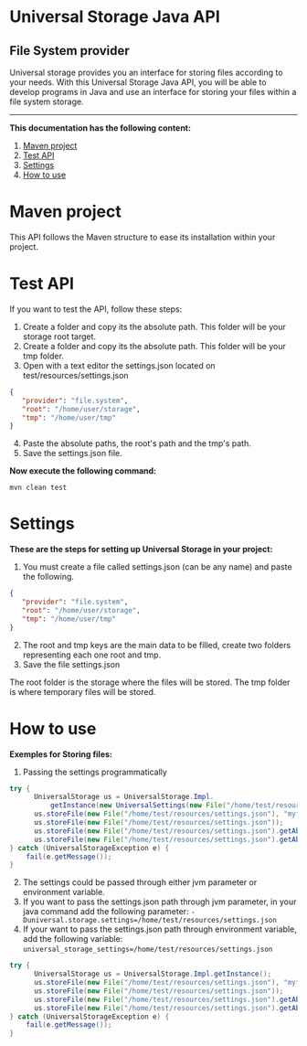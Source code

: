 # Universal Storage Java API
## File System provider

Universal storage provides you an interface for storing files according to your needs.  With this Universal Storage Java API, you will be able to develop programs in Java and use an interface for storing your files within a file system storage.

<hr>

**This documentation has the following content:**

1. [Maven project](maven-project)
2. [Test API](#test-api)
3. [Settings](#settings)
4. [How to use](#how-to-use)

# Maven project
This API follows the Maven structure to ease its installation within your project.

# Test API
If you want to test the API, follow these steps:

1. Create a folder and copy its the absolute path.  This folder will be your storage root target.
2. Create a folder and copy its the absolute path.  This folder will be your tmp folder.
3. Open with a text editor the settings.json located on test/resources/settings.json
```json
{
   "provider": "file.system",
   "root": "/home/user/storage",
   "tmp": "/home/user/tmp"
}
```
4. Paste the absolute paths, the root's path and the tmp's path.
5. Save the settings.json file.

**Now execute the following command:**

`mvn clean test`

# Settings
**These are the steps for setting up Universal Storage in your project:**
1. You must create a file called settings.json (can be any name) and paste the following. 
```json
{
   "provider": "file.system",
   "root": "/home/user/storage",
   "tmp": "/home/user/tmp"
}
```
2. The root and tmp keys are the main data to be filled, create two folders representing each one root and tmp.
3. Save the file settings.json

The root folder is the storage where the files will be stored.
The tmp folder is where temporary files will be stored.
  
# How to use
**Exemples for Storing files:**

1. Passing the settings programmatically
```java
try {
      UniversalStorage us = UniversalStorage.Impl.
          getInstance(new UniversalSettings(new File("/home/test/resources/settings.json")));
      us.storeFile(new File("/home/test/resources/settings.json"), "myfolder/innerfolder");
      us.storeFile(new File("/home/test/resources/settings.json"));
      us.storeFile(new File("/home/test/resources/settings.json").getAbsolutePath(), "myfolder/innerfolder");
      us.storeFile(new File("/home/test/resources/settings.json").getAbsolutePath());
} catch (UniversalStorageException e) {
    fail(e.getMessage());
}
```
2. The settings could be passed through either jvm parameter or environment variable.
3. If you want to pass the settings.json path through jvm parameter, in your java command add the following parameter:
     `-Duniversal.storage.settings=/home/test/resources/settings.json`
4. If your want to pass the settings.json path through environment variable, add the following variable:
     `universal_storage_settings=/home/test/resources/settings.json`

```java
try {
      UniversalStorage us = UniversalStorage.Impl.getInstance();
      us.storeFile(new File("/home/test/resources/settings.json"), "myfolder/innerfolder");
      us.storeFile(new File("/home/test/resources/settings.json"));
      us.storeFile(new File("/home/test/resources/settings.json").getAbsolutePath(), "myfolder/innerfolder");
      us.storeFile(new File("/home/test/resources/settings.json").getAbsolutePath());
} catch (UniversalStorageException e) {
    fail(e.getMessage());
}
```
